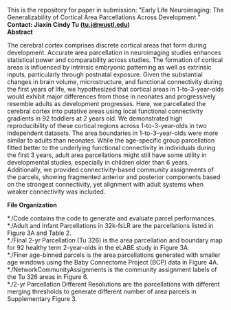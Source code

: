 This is the repository for paper in submission: "Early Life Neuroimaging: The Generalizability of Cortical Area Parcellations Across Development <insert name here>"
**Contact: Jiaxin Cindy Tu (tu.j@wustl.edu)**<br>
**Abstract**<br>
<p>The cerebral cortex comprises discrete cortical areas that form during development. Accurate area parcellation in neuroimaging studies enhances statistical power and comparability across studies. The formation of cortical areas is influenced by intrinsic embryonic patterning as well as extrinsic inputs, particularly through postnatal exposure. Given the substantial changes in brain volume, microstructure, and functional connectivity during the first years of life, we hypothesized that cortical areas in 1-to-3-year-olds would exhibit major differences from those in neonates and progressively resemble adults as development progresses.
Here, we parcellated the cerebral cortex into putative areas using local functional connectivity gradients in 92 toddlers at 2 years old. We demonstrated high reproducibility of these cortical regions across 1-to-3-year-olds in two independent datasets. The area boundaries in 1-to-3-year-olds were more similar to adults than neonates. While the age-specific group parcellation fitted better to the underlying functional connectivity in individuals during the first 3 years, adult area parcellations might still have some utility in developmental studies, especially in children older than 6 years. Additionally, we provided connectivity-based community assignments of the parcels, showing fragmented anterior and posterior components based on the strongest connectivity, yet alignment with adult systems when weaker connectivity was included. </p>

**File Organization**

*./Code contains the code to generate and evaluate parcel performances.<br>
*./Adult and Infant Parcellations in 32k-fsLR are the parcellations listed in Figure 3A and Table 2.<br>
*./Final 2-yr Parcellation (Tu 326) is the area parcellation and boundary map for 92 healthy term 2-year-olds in the eLABE study in Figure 3A.<br>
*./Finer age-binned parcels is the area parcellations generated with smaller age windows using the Baby Connectome Project (BCP) data in Figure 4A.<br>
*./NetworkCommunityAssignments is the community assignment labels of the Tu 326 areas in Figure 6.<br>
*./2-yr Parcellation Different Resolutions are the parcellations with different merging thresholds to generate different number of area parcels in Supplementary Figure 3.<br>
